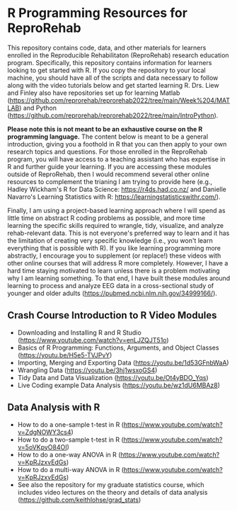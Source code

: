 # R Programming Resources for ReproRehab

This repository contains code, data, and other materials for learners enrolled in the Reproducible Rehabilitaton (ReproRehab) research education program. Specifically, this repository contains information for learners looking to get started with R. If you copy the repository to your local machine, you should have all of the scripts and data necessary to follow along with the video tutorials below and get started learning R. Drs. Liew and Finley also have repositories set up for learning Matlab (https://github.com/reprorehab/reprorehab2022/tree/main/Week%204/MATLAB) and Python (https://github.com/reprorehab/reprorehab2022/tree/main/IntroPython). 

**Please note this is not meant to be an exhaustive course on the R programming language.** The content below is meant to be a general introduction, giving you a foothold in R that you can then apply to your own research topics and questions. For those enrolled in the ReproRehab program, you will have access to a teaching assistant who has expertise in R and further guide your learning. If you are accessing these modules outside of ReproRehab, then I would recommend several other online resources to complement the trianing I am trying to provide here (e.g., Hadley Wickham's R for Data Science: https://r4ds.had.co.nz/ and Danielle Navarro's Learning Statistics with R: https://learningstatisticswithr.com/). 

Finally, I am using a project-based learning approach where I will spend as little time on abstract R coding problems as possible, and more time learning the specific skills required to wrangle, tidy, visualize, and analyze rehab-relevant data. This is not everyone's preferred way to learn and it has the limitation of creating very specific knowledge (i.e., you won't learn everything that is possible with R). If you like learning programming more abstractly, I encourage you to supplement (or replace!) these videos with other online courses that will address R more completely. However, I have a hard time staying motivated to learn unless there is a problem motivating why I am learning something. To that end, I have built these modules around learning to process and analyze EEG data in a cross-sectional study of younger and older adults (https://pubmed.ncbi.nlm.nih.gov/34999166/).  

## Crash Course Introduction to R Video Modules
* Downloading and Installing R and R Studio (https://www.youtube.com/watch?v=enLJZQJT51o)
* Basics of R Programming: Functions, Arguments, and Object Classes (https://youtu.be/H5e5-TVJPvY)
* Importing, Merging and Exporting Data (https://youtu.be/1d53GFnbWaA)
* Wrangling Data (https://youtu.be/3hj1wsxoGS4)
* Tidy Data and Data Visualization (https://youtu.be/Ot4yBDO_Yqs)
* Live Coding example Data Analysis (https://youtu.be/wz1dU6MBAz8)

## Data Analysis with R
* How to do a one-sample t-test in R (https://www.youtube.com/watch?v=ZdgNOWY3cs4)
* How to do a two-sample t-test in R (https://www.youtube.com/watch?v=5oVKpyO84OI)
* How to do a one-way ANOVA in R (https://www.youtube.com/watch?v=KpRJzxvEdGs)
* How to do a multi-way ANOVA in R (https://www.youtube.com/watch?v=KpRJzxvEdGs)
* See also the repository for my graduate statistics course, which includes video lectures on the theory and details of data analysis (https://github.com/keithlohse/grad_stats)

